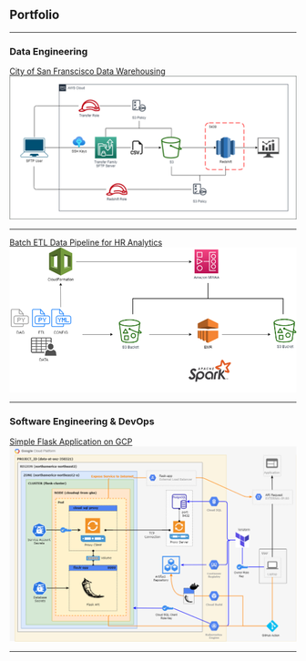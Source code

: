 ## Portfolio

---

### Data Engineering

[City of San Franscisco Data Warehousing](/sample_page)
<img src="images/aws_architecture.png?raw=true"/>

---
[Batch ETL Data Pipeline for HR Analytics](/pdf/sample_presentation.pdf)
<img src="images/pipeline_design.png?raw=true"/>

---

### Software Engineering & DevOps

[Simple Flask Application on GCP](http://example.com/)
<img src="images/gcp_architecture.png?raw=true"/>

---
